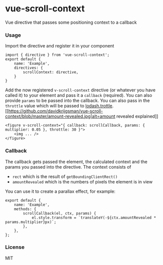 # vue-scroll-context
Vue directive that passes some positioning context to a callback

### Usage
Import the directive and register it in your component
```
import { directive } from 'vue-scroll-context';
export default {
	name: 'Example',
	directives: {
		scrollContext: directive,
	}
}
```
Add the now registered `v-scroll-context` directive (or whatever you have called it) to your element and pass it a `callback` (required). You can also provide `params` to be passed into the callback.
You can also pass in the `throttle` value which will be passed to [lodash.trottle](https://www.npmjs.com/package/lodash.throttle).
[[https://github.com/davidkrijgsman/vue-scroll-context/blob/master/amount-revealed.jpg|alt=amount revealed explained]]
```
<figure v-scroll-context="{ callback: scrollCallback, params: { multiplier: 0.05 }, throttle: 30 }">
    <img ... />
</figure>
```

### Callback
The callback gets passed the element, the calculated context and the params you passed into the directive.
The context consists of
  - `rect` which is the result of `getBoundingClientRect()`
  - `amountRevealed` which is the numbers of pixels the element is in view

You can use it to create a parallax effect, for example:
```
export default {
	name: 'Example',
	methods: {
		scrollCallback(el, ctx, params) {
			el.style.transform = `translateY(-${ctx.amountRevealed * params.multiplier}px)`;
		},
	},
};
```

### License
MIT
